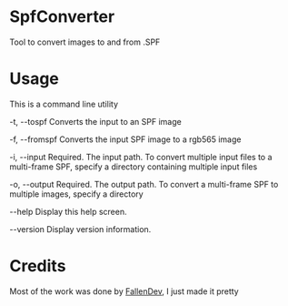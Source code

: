 # SpfConverter
Tool to convert images to and from .SPF

# Usage

This is a command line utility

  -t, --tospf      Converts the input to an SPF image

  -f, --fromspf    Converts the input SPF image to a rgb565 image

  -i, --input      Required. The input path. To convert multiple input files to a multi-frame SPF, specify a directory containing multiple input files

  -o, --output     Required. The output path. To convert a multi-frame SPF to multiple images, specify a directory

  --help           Display this help screen.

  --version        Display version information.

# Credits

Most of the work was done by [FallenDev](https://github.com/FallenDev), I just made it pretty
